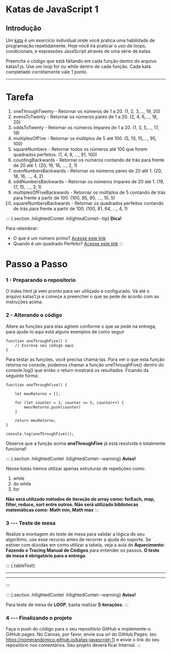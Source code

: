 Katas de JavaScript 1
=====================

<div>

Introdução
----------

Um [kata](https://en.wikipedia.org/wiki/Kata_(programming)) é um
exercício individual onde você pratica uma habilidade de programação
repetidamente. Hoje você irá praticar o uso de loops, condicionais, e
expressões JavaScript através de uma série de katas.

Preencha o código que está faltando em cada função dentro do arquivo
katas1.js. Use um loop for ou while dentro de cada função. Cada kata
completado corretamente vale 1 ponto.

</div>

------------------------------------------------------------------------

Tarefa
======

1.  oneThroughTwenty - Retornar os números de 1 a 20. (1, 2, 3,...,
    19, 20)
2.  evensToTwenty - Retornar os números pares de 1 a 20. (2, 4, 6,...,
    18, 20)
3.  oddsToTwenty - Retornar os números ímpares de 1 a 20. (1, 3, 5,...,
    17, 19)
4.  multiplesOfFive - Retornar os múltiplos de 5 até 100. (5, 10,
    15,..., 95, 100)
5.  squareNumbers - Retornar todos os números até 100 que forem
    quadrados perfeitos. (1, 4, 9, ..., 81, 100)
6.  countingBackwards - Retornar os números contando de trás para frente
    de 20 até 1. (20, 19, 18, ..., 2, 1)
7.  evenNumbersBackwards - Retornar os números pares de 20 até 1. (20,
    18, 16, ..., 4, 2)
8.  oddNumbersBackwards - Retornar os números ímpares de 20 até 1. (19,
    17, 15, ..., 3, 1)
9.  multiplesOfFiveBackwards - Retornar os múltiplos de 5 contando de
    trás para frente a partir de 100. (100, 95, 90, ..., 10, 5)
10. squareNumbersBackwards - Retornar os quadrados perfeitos contando de
    trás para frente a partir de 100. (100, 81, 64, ..., 4, 1)

::: {.section .hilightedContet .hilightedContet--tip}
**Dica!**

Para relembrar:

-   O que é um número primo? [Acesse este
    link](https://pt.wikipedia.org/wiki/N%C3%BAmero_primo)
-   Quando é um quadrado Perfeito? [Acesse este
    link](https://pt.wikipedia.org/wiki/N%C3%BAmero_quadrado)
:::

Passo a Passo
=============

### 1 - Preparando o repositorio

O index.html já vem pronto para ser utilizado e configurado. Vá
até o arquivo katas1.js e começe a preencher o que se pede de acordo com
as instruções acima.

### 2 - Alterando o código

Altere as funções para elas agirem conforme o que se pede na entrega,
para ajuda-lo aqui está alguns exemplos de como seguir

    function oneThroughFive() {
        // Escreva seu código aqui
    }

Para testar as funções, você precisa chamá-las. Para ver o que esta
função retorna no console, podemos chamar a função oneThroughFive()
dentro do console.log() que então o return mostrará os resultados.
Ficando da seguinte forma:

    function oneThroughFive() {

        let meuRetorno = [];

        for (let counter = 1; counter <= 5; counter++) {
            meurRetorno.push(counter)
        }

        return meuRetorno;
    }

    console.log(oneThroughFive());

Observe que a função acima **oneThroughFive** já está resolvida e
totalmente funcional!

::: {.section .hilightedContet .hilightedContet--warning}
**Aviso!**

Nesse katas iremos utilizar apenas estruturas de repetições como:

1.  while
2.  do while
3.  for

**Não será utilizado métodos de iteração de array como: forEach, map,
filter, reduce, sort entre outros. Não será utilizado bibliotecas
matemáticas como: Math min, Math max**
:::

### 3 --- Teste de mesa

Realize a montagem do teste de mesa para validar a lógica do seu
algorítimo, use esse recurso antes de recorrer a ajuda do suporte. Se
estiver com dúvidas em como utilizar a tabela, veja a aula de
**Aquecimento: Fazendo o Tracing Manual de Códigos** para entender os
passos. **O teste de mesa é obrigatório para a entrega**.

::: {.tableTest}
  -- -- -- --
           
           
           
           
           
  -- -- -- --
:::

::: {.section .hilightedContet .hilightedContet--warning}
**Aviso!**

Para teste de mesa de **LOOP**, basta realizar **5 iterações**.
:::

### 4 --- Finalizando o projeto

Faça o push do código para o seu repositório GitHub e implemente-o
GitHub pages. No Canvas, por favor, envie sua url do GitHub Pages: (ex:
https://nomerandomico.github.io/katas-javascript-1) e envie o link do
seu repositório nos comentários. Seu projeto deverá ficar Internal.
:::
